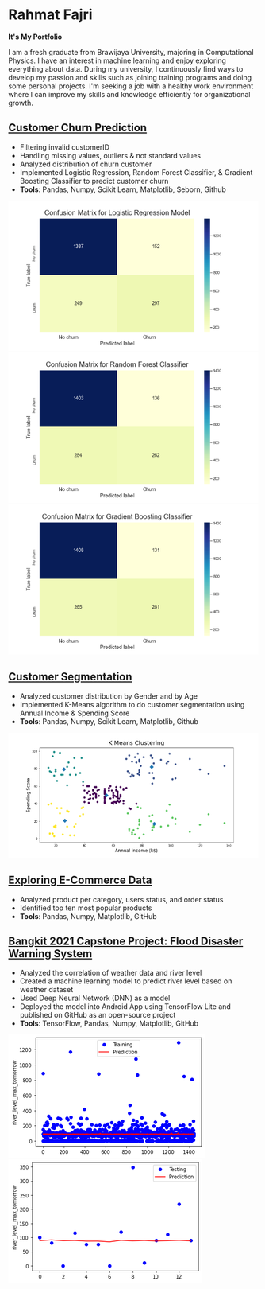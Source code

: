 # Rahmat Fajri
**It's My Portfolio**

I am a  fresh graduate from Brawijaya University, majoring in Computational Physics. I have an interest in machine learning and enjoy exploring everything about data. During my university, I continuously find ways to develop my passion and skills such as joining training programs and doing some personal projects. I'm seeking a job with a healthy work environment where I can improve my skills and knowledge efficiently for organizational growth.

## [Customer Churn Prediction](https://github.com/rfajri27/customer_churn)
- Filtering invalid customerID
- Handling missing values, outliers & not standard values
- Analyzed distribution of churn customer
- Implemented Logistic Regression, Random Forest Classifier, & Gradient Boosting Classifier to predict customer churn
- **Tools**: Pandas, Numpy, Scikit Learn, Matplotlib, Seborn, Github

![](images/snf_log_model.png) ![](images/snf_cnf_model.png) ![](images/snf_gbt_model.png)

## [Customer Segmentation](https://github.com/rfajri27/customer_segmentation)
- Analyzed customer distribution by Gender and by Age
- Implemented K-Means algorithm to do customer segmentation using Annual Income & Spending Score
- **Tools**: Pandas, Numpy, Scikit Learn, Matplotlib, Github

![](images/km_clustering.png)

## [Exploring E-Commerce Data](https://github.com/rfajri27/Exploring_E_Commerce_Data)
- Analyzed product per category, users status, and order status
- Identified top ten most popular products
- **Tools**: Pandas, Numpy, Matplotlib, GitHub

## [Bangkit 2021 Capstone Project: Flood Disaster Warning System](https://github.com/rfajri27/Capstone-Project-B21-CAP0012)
- Analyzed the correlation of weather data and river level
- Created a machine learning model to predict river level based on weather dataset
- Used Deep Neural Network (DNN) as a model
- Deployed the model into Android App using TensorFlow Lite and published on GitHub as an open-source
project
- **Tools**: TensorFlow, Pandas, Numpy,  Matplotlib, GitHub

![](images/gambar_1.png) ![](images/gambar_2.png)


